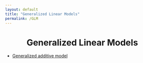 ```yaml
---
layout: default
title: "Generalized Linear Models"
permalink: /GLM
---
```




<h1 align="center"> Generalized Linear Models </h1>

* [Generalized additive model](https://www.people.vcu.edu/~dbandyop/BIOS625/GAM.pdf)
  
